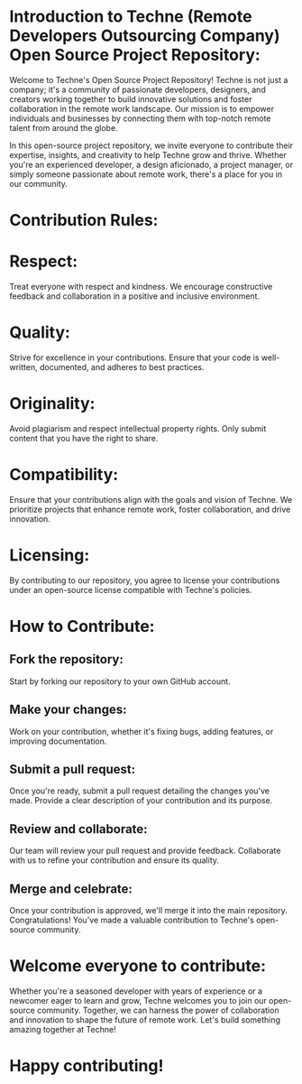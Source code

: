 # Introduction to Techne (Remote Developers Outsourcing Company) Open Source Project Repository:

Welcome to Techne's Open Source Project Repository! Techne is not just a company; it's a community of passionate developers, designers, and creators working together to build innovative solutions and foster collaboration in the remote work landscape. Our mission is to empower individuals and businesses by connecting them with top-notch remote talent from around the globe.

In this open-source project repository, we invite everyone to contribute their expertise, insights, and creativity to help Techne grow and thrive. Whether you're an experienced developer, a design aficionado, a project manager, or simply someone passionate about remote work, there's a place for you in our community.

# Contribution Rules:

# Respect: 
Treat everyone with respect and kindness. We encourage constructive feedback and collaboration in a positive and inclusive environment.
# Quality: 
Strive for excellence in your contributions. Ensure that your code is well-written, documented, and adheres to best practices.
# Originality:
Avoid plagiarism and respect intellectual property rights. Only submit content that you have the right to share.
# Compatibility:
Ensure that your contributions align with the goals and vision of Techne. We prioritize projects that enhance remote work, foster collaboration, and drive innovation.
# Licensing:
By contributing to our repository, you agree to license your contributions under an open-source license compatible with Techne's policies.


# How to Contribute:

## Fork the repository:
Start by forking our repository to your own GitHub account.

## Make your changes: 
Work on your contribution, whether it's fixing bugs, adding features, or improving documentation.

## Submit a pull request: 
Once you're ready, submit a pull request detailing the changes you've made. Provide a clear description of your contribution and its purpose.


## Review and collaborate: 
Our team will review your pull request and provide feedback. Collaborate with us to refine your contribution and ensure its quality.


## Merge and celebrate: 
Once your contribution is approved, we'll merge it into the main repository. Congratulations! You've made a valuable contribution to Techne's open-source community.


# Welcome everyone to contribute:

Whether you're a seasoned developer with years of experience or a newcomer eager to learn and grow, Techne welcomes you to join our open-source community. Together, we can harness the power of collaboration and innovation to shape the future of remote work. Let's build something amazing together at Techne! <h1>Happy contributing!</h1>





